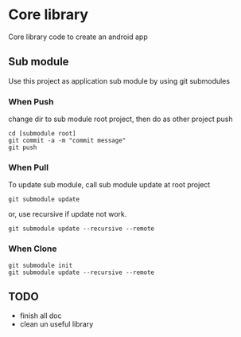 # Core library

Core library code to create an android app


## Sub module

Use this project as application sub module by using git submodules

### When Push

change dir to sub module root project, then do as other project push

    cd [submodule root]
    git commit -a -m "commit message"
    git push

### When Pull

To update sub module, call sub module update at root project

    git submodule update

or, use recursive if update not work.

    git submodule update --recursive --remote


### When Clone

    git submodule init
    git submodule update --recursive --remote


## TODO

- finish all doc
- clean un useful library